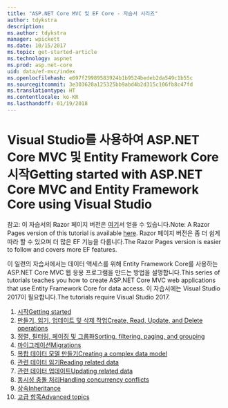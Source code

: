 ```yaml
---
title: "ASP.NET Core MVC 및 EF Core - 자습서 시리즈"
author: tdykstra
description: 
ms.author: tdykstra
manager: wpickett
ms.date: 10/15/2017
ms.topic: get-started-article
ms.technology: aspnet
ms.prod: asp.net-core
uid: data/ef-mvc/index
ms.openlocfilehash: e697f29989583924b1b9524bedeb2da549c1b55c
ms.sourcegitcommit: 3e303620a125325bb9abd4b2d315c106fb8c47fd
ms.translationtype: HT
ms.contentlocale: ko-KR
ms.lasthandoff: 01/19/2018
---
```

# <a name="getting-started-with-aspnet-core-mvc-and-entity-framework-core-using-visual-studio"></a><span data-ttu-id="1d2f9-102">Visual Studio를 사용하여 ASP.NET Core MVC 및 Entity Framework Core 시작</span><span class="sxs-lookup"><span data-stu-id="1d2f9-102">Getting started with ASP.NET Core MVC and Entity Framework Core using Visual Studio</span></span>

<span data-ttu-id="1d2f9-103">참고: 이 자습서의 Razor 페이지 버전은 [여기](xref:data/ef-rp/intro)서 얻을 수 있습니다.</span><span class="sxs-lookup"><span data-stu-id="1d2f9-103">Note: A Razor Pages version of this tutorial is available [here](xref:data/ef-rp/intro).</span></span> <span data-ttu-id="1d2f9-104">Razor 페이지 버전은 좀 더 쉽게 따라 할 수 있으며 더 많은 EF 기능을 다룹니다.</span><span class="sxs-lookup"><span data-stu-id="1d2f9-104">The Razor Pages version is easier to follow and covers more EF features.</span></span>

<span data-ttu-id="1d2f9-105">이 일련의 자습서에서는 데이터 액세스를 위해 Entity Framework Core를 사용하는 ASP.NET Core MVC 웹 응용 프로그램을 만드는 방법을 설명합니다.</span><span class="sxs-lookup"><span data-stu-id="1d2f9-105">This series of tutorials teaches you how to create ASP.NET Core MVC web applications that use Entity Framework Core for data access.</span></span> <span data-ttu-id="1d2f9-106">이 자습서에는 Visual Studio 2017이 필요합니다.</span><span class="sxs-lookup"><span data-stu-id="1d2f9-106">The tutorials require Visual Studio 2017.</span></span>

1. [<span data-ttu-id="1d2f9-107">시작</span><span class="sxs-lookup"><span data-stu-id="1d2f9-107">Getting started</span></span>](intro.md)
2. [<span data-ttu-id="1d2f9-108">만들기, 읽기, 업데이트 및 삭제 작업</span><span class="sxs-lookup"><span data-stu-id="1d2f9-108">Create, Read, Update, and Delete operations</span></span>](crud.md)
3. [<span data-ttu-id="1d2f9-109">정렬, 필터링, 페이징 및 그룹화</span><span class="sxs-lookup"><span data-stu-id="1d2f9-109">Sorting, filtering, paging, and grouping</span></span>](sort-filter-page.md)
4. [<span data-ttu-id="1d2f9-110">마이그레이션</span><span class="sxs-lookup"><span data-stu-id="1d2f9-110">Migrations</span></span>](migrations.md)
5. [<span data-ttu-id="1d2f9-111">복합 데이터 모델 만들기</span><span class="sxs-lookup"><span data-stu-id="1d2f9-111">Creating a complex data model</span></span>](complex-data-model.md)
6. [<span data-ttu-id="1d2f9-112">관련 데이터 읽기</span><span class="sxs-lookup"><span data-stu-id="1d2f9-112">Reading related data</span></span>](read-related-data.md)
7. [<span data-ttu-id="1d2f9-113">관련 데이터 업데이트</span><span class="sxs-lookup"><span data-stu-id="1d2f9-113">Updating related data</span></span>](update-related-data.md)
8. [<span data-ttu-id="1d2f9-114">동시성 충돌 처리</span><span class="sxs-lookup"><span data-stu-id="1d2f9-114">Handling concurrency conflicts</span></span>](concurrency.md)
9. [<span data-ttu-id="1d2f9-115">상속</span><span class="sxs-lookup"><span data-stu-id="1d2f9-115">Inheritance</span></span>](inheritance.md)
10. [<span data-ttu-id="1d2f9-116">고급 항목</span><span class="sxs-lookup"><span data-stu-id="1d2f9-116">Advanced topics</span></span>](advanced.md)

